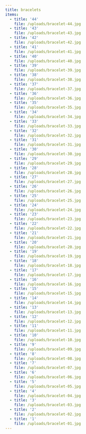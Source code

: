 ```yaml
---
title: bracelets
items:
  - title: '44'
    file: /uploads/bracelet-44.jpg
  - title: '43'
    file: /uploads/bracelet-43.jpg
  - title: '42'
    file: /uploads/bracelet-42.jpg
  - title: '41'
    file: /uploads/bracelet-41.jpg
  - title: '40'
    file: /uploads/bracelet-40.jpg
  - title: '39'
    file: /uploads/bracelet-39.jpg
  - title: '38'
    file: /uploads/bracelet-38.jpg
  - title: '37'
    file: /uploads/bracelet-37.jpg
  - title: '36'
    file: /uploads/bracelet-36.jpg
  - title: '35'
    file: /uploads/bracelet-35.jpg
  - title: '34'
    file: /uploads/bracelet-34.jpg
  - title: '33'
    file: /uploads/bracelet-33.jpg
  - title: '32'
    file: /uploads/bracelet-32.jpg
  - title: '31'
    file: /uploads/bracelet-31.jpg
  - title: '30'
    file: /uploads/bracelet-30.jpg
  - title: '29'
    file: /uploads/bracelet-29.jpg
  - title: '28'
    file: /uploads/bracelet-28.jpg
  - title: '27'
    file: /uploads/bracelet-27.jpg
  - title: '26'
    file: /uploads/bracelet-26.jpg
  - title: '25'
    file: /uploads/bracelet-25.jpg
  - title: '24'
    file: /uploads/bracelet-24.jpg
  - title: '23'
    file: /uploads/bracelet-23.jpg
  - title: '22'
    file: /uploads/bracelet-22.jpg
  - title: '21'
    file: /uploads/bracelet-21.jpg
  - title: '20'
    file: /uploads/bracelet-20.jpg
  - title: '19'
    file: /uploads/bracelet-19.jpg
  - title: '18'
    file: /uploads/bracelet-18.jpg
  - title: '17'
    file: /uploads/bracelet-17.jpg
  - title: '16'
    file: /uploads/bracelet-16.jpg
  - title: '15'
    file: /uploads/bracelet-15.jpg
  - title: '14'
    file: /uploads/bracelet-14.jpg
  - title: '13'
    file: /uploads/bracelet-13.jpg
  - title: '12'
    file: /uploads/bracelet-12.jpg
  - title: '11'
    file: /uploads/bracelet-11.jpg
  - title: '10'
    file: /uploads/bracelet-10.jpg
  - title: '9'
    file: /uploads/bracelet-09.jpg
  - title: '8'
    file: /uploads/bracelet-08.jpg
  - title: '7'
    file: /uploads/bracelet-07.jpg
  - title: '6'
    file: /uploads/bracelet-06.jpg
  - title: '5'
    file: /uploads/bracelet-05.jpg
  - title: '4'
    file: /uploads/bracelet-04.jpg
  - title: '3'
    file: /uploads/bracelet-03.jpg
  - title: '2'
    file: /uploads/bracelet-02.jpg
  - title: '1'
    file: /uploads/bracelet-01.jpg
---
```



